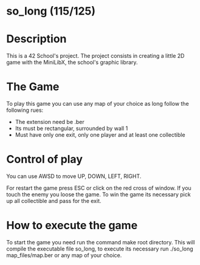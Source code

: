# so_long (115/125)

# Description

This is a 42 School's project. The project consists in creating a little 2D game with the MiniLibX, the school's graphic library.

# The Game
To play this game you can use any map of your choice as long follow the following rues:

- The extension need be .ber
- Its must be rectangular, surrounded by wall 1
- Must have only one exit, only one player and at least one collectible

# Control of play
You can use AWSD to move UP, DOWN, LEFT, RIGHT.

For restart the game press ESC or click on the red cross of window. If you touch the enemy you loose the game. To win the game its necessary pick up all collectible and pass for the exit.

# How to execute the game
To start the game you need run the command   make   root directory. This will compile the executable file so_long, to execute its necessary run   ./so_long map_files/map.ber or any map of your choice.
